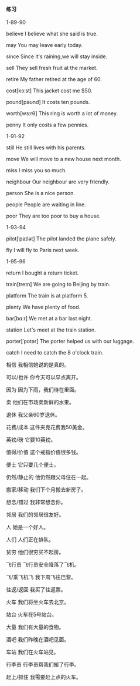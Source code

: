 #### 练习

1-89-90

believe	I believe what she said is true.

may	You may leave early today.

since	Since it's raining,we will stay inside.

sell	They sell fresh fruit at the market.

retire	My father retired at the age of 60.

cost[kɔːst]	This jacket cost me $50.

pound[paʊnd]	It costs ten pounds.

worth[wɜːrθ]	This ring is worth a lot of money.

penny	It only costs a few pennies.

1-91-92

still	He still lives with his parents.

move	We will move to a new house next month.

miss	I miss you so much.

neighbour	Our neighbour are very friendly.

person	She is a nice person.

people	People are waiting in line.

poor	They are too poor to buy a house.

1-93-94

pilot[ˈpaɪlət]	The pilot landed the plane safely.

fly	I will fly to Paris next week.

1-95-96

return	I bought a return ticket.

train[treɪn]	We are going to Beijing by train.

platform	The train is at platform 5.

plenty	We have plenty of food.

bar[bɑːr]	We met at a bar last night.

station	Let's meet at the train station.

porter[ˈpotər]	The porter helped us with our luggage.

catch	I need to catch the 8 o'clock train.



相信	我相信她说的是真的。

可以/也许	你今天可以早点离开。

因为	因为下雨，我们待在里面。

卖	他们在市场卖新鲜的水果。

退休	我父亲60岁退休。

花费/成本	这件夹克花费我50美金。

英镑/磅	它要10英镑。

值得/价值	这个戒指价值很多钱。

便士	它只要几个便士。

仍然/静止的	他仍然跟父母住在一起。

搬家/移动	我们下个月搬去新房子。

想念/错过	我非常想念你。

邻居	我们的邻居很友好。

人	她是一个好人。

人们	人们正在排队。

贫穷	他们很穷买不起房。



飞行员	飞行员安全降落了飞机。

飞/乘飞机飞	我下周飞往巴黎。

往返/返回	我买了往返票。

火车	我们将坐火车去北京。

站台	火车在5号站台。

大量	我们有大量的食物。

酒吧	我们昨晚在酒吧见面。

车站	我们在火车站见。

行李员	行李员帮我们搬了行李。

赶上/抓住	我需要赶上点的火车。

